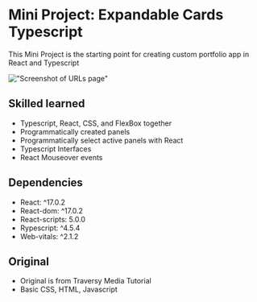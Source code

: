 # Mini Project:  Expandable Cards Typescript

This Mini Project is the starting point for creating custom portfolio app in React and Typescript

!["Screenshot of URLs page"](https://github.com/nsagias/expanding-cards-react/blob/main/docs/01_expandable_card_react.gif)

## Skilled learned
- Typescript, React, CSS, and FlexBox together
- Programmatically created panels
- Programmatically select active panels with React
- Typescript Interfaces 
- React Mouseover events


##  Dependencies
- React:        ^17.0.2
- React-dom:    ^17.0.2
- React-scripts: 5.0.0
- Rypescript:   ^4.5.4
- Web-vitals:   ^2.1.2


## Original
- Original is from Traversy Media Tutorial
- Basic CSS, HTML, Javascript